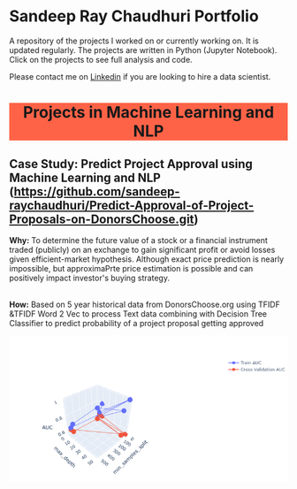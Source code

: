 # Sandeep Ray Chaudhuri Portfolio
 
A repository of the projects I worked on or currently working on. It is updated regularly. The projects are written in Python (Jupyter Notebook). Click on the projects to see full analysis and code.

Please contact me on [Linkedin](https://www.linkedin.com/in/sandeep-ray-chaudhuri-93a21142/) if you are looking to hire a data scientist.

<h1 align="center" style="background-color:Tomato;"> Projects in Machine Learning and NLP</h1>
<p align="center">
 
 ## Case Study: Predict Project Approval using Machine Learning and NLP (https://github.com/sandeep-raychaudhuri/Predict-Approval-of-Project-Proposals-on-DonorsChoose.git)

**Why:**  To determine the future value of a stock or a financial instrument traded (publicly) on an exchange to gain significant profit or avoid losses given efficient-market hypothesis. Although exact price prediction is nearly impossible, but approximaPrte price estimation is possible and can positively impact investor's buying strategy.<br><br>

 **How:** Based on 5 year historical data from DonorsChoose.org using TFIDF &TFIDF Word 2 Vec to process Text data combining with Decision Tree Classifier to predict probability of a project proposal getting approved<br>
 
![alt text](https://github.com/sandeep-raychaudhuri/Data-Science-Projects/blob/master/Train-Test%20AUC.PNG)
